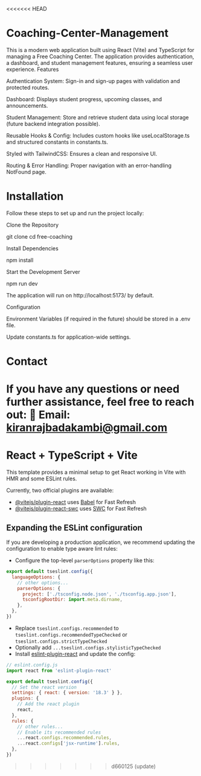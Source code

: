 <<<<<<< HEAD
# Coaching-Center-Management
This is a modern web application built using React (Vite) and TypeScript for managing a Free Coaching Center. The application provides authentication, a dashboard, and student management features, ensuring a seamless user experience.
Features

Authentication System: Sign-in and sign-up pages with validation and protected routes.

Dashboard: Displays student progress, upcoming classes, and announcements.

Student Management: Store and retrieve student data using local storage (future backend integration possible).

Reusable Hooks & Config: Includes custom hooks like useLocalStorage.ts and structured constants in constants.ts.

Styled with TailwindCSS: Ensures a clean and responsive UI.

Routing & Error Handling: Proper navigation with an error-handling NotFound page.

# Installation

Follow these steps to set up and run the project locally:

Clone the Repository

git clone <repository-url>
cd free-coaching

Install Dependencies

npm install

Start the Development Server

npm run dev

The application will run on http://localhost:5173/ by default.

Configuration

Environment Variables (if required in the future) should be stored in a .env file.

Update constants.ts for application-wide settings.

# Contact

If you have any questions or need further assistance, feel free to reach out:
📧 Email: kiranrajbadakambi@gmail.com
=======
# React + TypeScript + Vite

This template provides a minimal setup to get React working in Vite with HMR and some ESLint rules.

Currently, two official plugins are available:

- [@vitejs/plugin-react](https://github.com/vitejs/vite-plugin-react/blob/main/packages/plugin-react/README.md) uses [Babel](https://babeljs.io/) for Fast Refresh
- [@vitejs/plugin-react-swc](https://github.com/vitejs/vite-plugin-react-swc) uses [SWC](https://swc.rs/) for Fast Refresh

## Expanding the ESLint configuration

If you are developing a production application, we recommend updating the configuration to enable type aware lint rules:

- Configure the top-level `parserOptions` property like this:

```js
export default tseslint.config({
  languageOptions: {
    // other options...
    parserOptions: {
      project: ['./tsconfig.node.json', './tsconfig.app.json'],
      tsconfigRootDir: import.meta.dirname,
    },
  },
})
```

- Replace `tseslint.configs.recommended` to `tseslint.configs.recommendedTypeChecked` or `tseslint.configs.strictTypeChecked`
- Optionally add `...tseslint.configs.stylisticTypeChecked`
- Install [eslint-plugin-react](https://github.com/jsx-eslint/eslint-plugin-react) and update the config:

```js
// eslint.config.js
import react from 'eslint-plugin-react'

export default tseslint.config({
  // Set the react version
  settings: { react: { version: '18.3' } },
  plugins: {
    // Add the react plugin
    react,
  },
  rules: {
    // other rules...
    // Enable its recommended rules
    ...react.configs.recommended.rules,
    ...react.configs['jsx-runtime'].rules,
  },
})
```
>>>>>>> d660125 (update)
